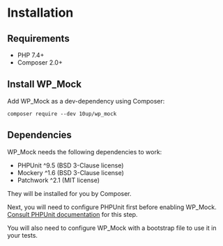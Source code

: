 # Installation

## Requirements

* PHP 7.4+
* Composer 2.0+

## Install WP_Mock

Add WP_Mock as a dev-dependency using Composer:

```shell
composer require --dev 10up/wp_mock
```

## Dependencies

WP_Mock needs the following dependencies to work:

* PHPUnit ^9.5 (BSD 3-Clause license)
* Mockery ^1.6 (BSD 3-Clause license)
* Patchwork ^2.1 (MIT license)

They will be installed for you by Composer.

Next, you will need to configure PHPUnit first before enabling WP_Mock. [Consult PHPUnit documentation](https://phpunit.de/documentation.html) for this step.

You will also need to configure WP_Mock with a bootstrap file to use it in your tests.